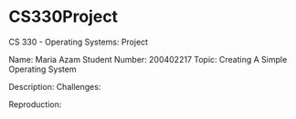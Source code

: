 # CS330Project
CS 330 - Operating Systems: Project

Name: Maria Azam
Student Number: 200402217
Topic: Creating A Simple Operating System

Description:
Challenges:

Reproduction:
